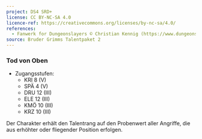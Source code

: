 ```yaml
---
project: DS4 SRD+
license: CC BY-NC-SA 4.0
licence-ref: https://creativecommons.org/licenses/by-nc-sa/4.0/
references: 
  - Fanwerk for Dungeonslayers © Christian Kennig (https://www.dungeonslayers.net/)
source: Bruder Grimms Talentpaket 2
---
```


### Tod von Oben

- Zugangsstufen:
  - KRI 8 (V)
  - SPÄ 4 (V)
  - DRU 12 (III)
  - ELE 12 (III)
  - KMÖ 10 (III)
  - KRZ 10 (III)

Der Charakter erhält den Talentrang auf den Probenwert aller Angriffe, die aus erhöhter oder fliegender Position erfolgen.

